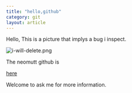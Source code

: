 ```yaml
---
title: "hello,github"
category: git
layout: article
---
```


Hello,
This is a picture that implys a bug i inspect.

![i-will-delete.png](http://yuzibo.qiniudn.com/i-will-delete.png)

The neomutt github is

[here](https://github.com/neomutt/neomutt/tree/translate)

Welcome to ask me for more information.




